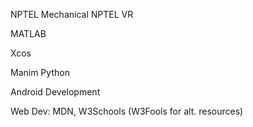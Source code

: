 NPTEL Mechanical
NPTEL VR

MATLAB

Xcos

Manim Python

Android Development

Web Dev: MDN, W3Schools (W3Fools for alt. resources)
